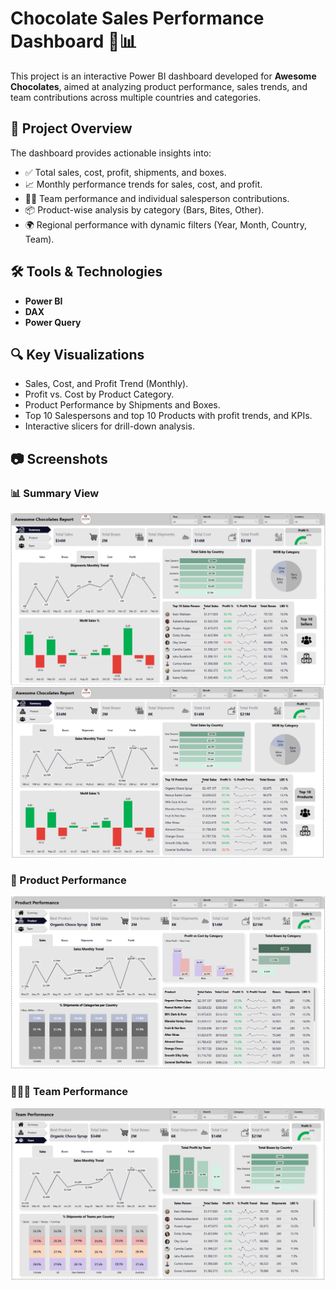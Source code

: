 # Chocolate Sales Performance Dashboard 🍫📊

This project is an interactive Power BI dashboard developed for **Awesome Chocolates**, aimed at analyzing product performance, sales trends, and team contributions across multiple countries and categories.

## 📌 Project Overview

The dashboard provides actionable insights into:

- ✅ Total sales, cost, profit, shipments, and boxes.
- 📈 Monthly performance trends for sales, cost, and profit.
- 🧍‍♂️ Team performance and individual salesperson contributions.
- 📦 Product-wise analysis by category (Bars, Bites, Other).
- 🌍 Regional performance with dynamic filters (Year, Month, Country, Team).

## 🛠 Tools & Technologies

- **Power BI**
- **DAX**
- **Power Query**

## 🔍 Key Visualizations

- Sales, Cost, and Profit Trend (Monthly).
- Profit vs. Cost by Product Category.
- Product Performance by Shipments and Boxes.
- Top 10 Salespersons and top 10 Products with profit trends, and KPIs.
- Interactive slicers for drill-down analysis.

## 📷 Screenshots

### 📊 Summary View  
![Summary](https://github.com/AbdelrahmanAdelAbo-Bakr/Awesome-Chocolates/blob/bc14d82a4b5358719f82b44017e9b94d556e44ec/Summary%20(Top%2010%20Sellers).png)
![Summary](https://github.com/AbdelrahmanAdelAbo-Bakr/Awesome-Chocolates/blob/bc14d82a4b5358719f82b44017e9b94d556e44ec/Summary%20(Top%2010%20Products).png)

### 🧺 Product Performance  
![Product Performance](https://github.com/AbdelrahmanAdelAbo-Bakr/Awesome-Chocolates/blob/bc14d82a4b5358719f82b44017e9b94d556e44ec/Product%20performance.png)

### 🧑‍🤝‍🧑 Team Performance  
![Team Performance](https://github.com/AbdelrahmanAdelAbo-Bakr/Awesome-Chocolates/blob/bc14d82a4b5358719f82b44017e9b94d556e44ec/Team%20performance.png)


